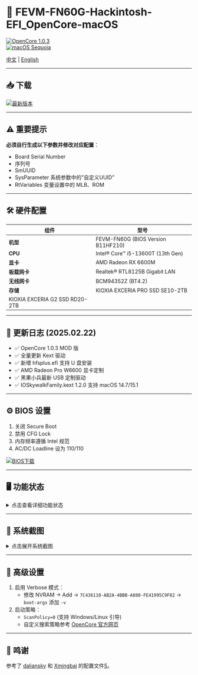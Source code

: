 # 🚀 FEVM-FN60G-Hackintosh-EFI_OpenCore-macOS  
[![OpenCore 1.0.3](https://img.shields.io/badge/OpenCore-1.0.3_MOD-blue)](https://github.com/acidanthera/OpenCorePkg)  
[![macOS Sequoia](https://img.shields.io/badge/macOS-Sequoia_15.1-red)](https://www.apple.com/macos)  

[中文](https://github.com/jhihhe/FEVM-FN60G-Hackintosh/blob/main/README.md) | [English](https://github.com/jhihhe/FEVM-FN60G-Hackintosh/blob/main/README-EN.md)  

---

## 📥 下载  
[![最新版本](https://img.shields.io/badge/下载-Releases-green)](https://github.com/jhihhe/FEVM-FN60G-Hackintosh/releases)  

---

## ⚠️ 重要提示  
**必须自行生成以下参数并修改对应配置**：  
- Board Serial Number  
- 序列号  
- SmUUID  
- SysParameter 系统参数中的"自定义UUID"  
- RtVariables 变量设置中的 MLB、ROM  

---

## 🛠️ 硬件配置  
| 组件        | 型号                                   |  
|-------------|----------------------------------------|  
| **机型**    | FEVM-FN60G (BIOS Version B11HF210)     |  
| **CPU**     | Intel® Core™ i5-13600T (13th Gen)      |  
| **显卡**    | AMD Radeon RX 6600M                    |  
| **板载网卡**| Realtek® RTL8125B Gigabit LAN          |  
| **无线网卡**| BCM94352Z (BT4.2)                      |  
| **存储**    | KIOXIA EXCERIA PRO SSD SE10-2TB
KIOXIA EXCERIA G2 SSD RD20-2TB |  

---

## 📜 更新日志 (2025.02.22)  
- ✅ OpenCore 1.0.3 MOD 版  
- ✅ 全量更新 Kext 驱动  
- ✅ 新增 hfsplus.efi 支持 U 盘安装  
- ✅ AMD Radeon Pro W6600 显卡定制  
- ✅ 黑果小兵最新 USB 定制驱动  
- ✅ IOSkywalkFamily.kext 1.2.0 支持 macOS 14.7/15.1  

---

## ⚙️ BIOS 设置  
1. 关闭 Secure Boot  
2. 禁用 CFG Lock  
3. 内存频率遵循 Intel 规范  
4. AC/DC Loadline 设为 110/110  

[![BIOS下载](https://img.shields.io/badge/BIOS-下载指南-yellow)](https://github.com/jhihhe/FEVM-FN60G-Hackintosh/releases/tag/BIOS)  

---

## 🖥️ 功能状态  
<details><summary>点击查看详细功能状态</summary>  

### 核心功能  
- [x] CPU 变频 (iMacPro1,1 机型提升30%性能)  
- [x] 显卡 HIDPI + 硬件解码加速  
- [x] USB 3.0/2.0 全端口定制  
- [x] 双系统引导支持 (Windows/Linux)  

### 网络功能  
- [x] 有线/无线网络  
- [x] AirDrop & HandOff  
- [x] iCloud 全家桶  

### 系统功能  
- [x] 睡眠/唤醒  
- [x] 音频输出  
- [x] 硬件监控  

</details>  

---

## 📸 系统截图  
<details><summary>点击展开系统截图</summary>  

![系统概览](https://github.com/jhihhe/FEVM-FN60G-Hackintosh/blob/main/%E7%B3%BB%E7%BB%9F%E6%8A%A5%E5%91%8A.png)  
![OpenCore主题](https://github.com/jhihhe/FEVM-FN60G-Hackintosh/blob/main/OC%E4%B8%BB%E9%A2%98.jpeg)  
![硬件解码](https://github.com/jhihhe/FEVM-FN60G-Hackintosh/blob/main/%E7%A1%AC%E8%A7%A3%E7%A0%81.png)  

</details>  

---

## 🚀 高级设置  
1. 启用 Verbose 模式：  
   - 修改 NVRAM → Add → `7C436110-AB2A-4BBB-A880-FE41995C9F82` → `boot-args` 添加 `-v`  
2. 启动策略：  
   - `ScanPolicy=0` (支持 Windows/Linux 引导)  
   - 自定义搜索策略参考 [OpenCore 官方网页](https://dortania.github.io/OpenCore-Post-Install/)  

---

## 🙏 鸣谢  
参考了 [daliansky](https://github.com/daliansky/FEVM-FN60G-Hackintosh) 和 [Xmingbai](https://github.com/Xmingbai/FEVM-FN60G-Hackintosh) 的配置文件[5](@ref)。 

